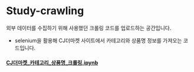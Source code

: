 # Study-crawling

외부 데이터를 수집하기 위해 사용했던 크롤링 코드를 업로드하는 공간입니다.

* selenium을 활용해 CJ더마켓 사이트에서 카테고리와 상품명 정보를 가져오는 코드입니다.
#### [CJ더마켓_카테고리_상품명_크롤링.ipynb](https://github.com/jiazzang/Study-crawling/blob/main/CJ%EB%8D%94%EB%A7%88%EC%BC%93_%EC%B9%B4%ED%85%8C%EA%B3%A0%EB%A6%AC_%EC%83%81%ED%92%88%EB%AA%85_%ED%81%AC%EB%A1%A4%EB%A7%81.ipynb) 
